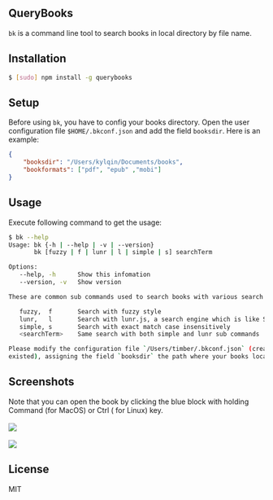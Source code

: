 QueryBooks
----

`bk` is a command line tool to search books in local directory by file name.

## Installation

```sh
$ [sudo] npm install -g querybooks
```

## Setup

Before using `bk`, you have to config your books directory. Open the user configuration file `$HOME/.bkconf.json` and add the field `booksdir`. Here is an example:

```json
{
    "booksdir": "/Users/kylqin/Documents/books",
    "bookformats": ["pdf", "epub" ,"mobi"]
}
```

## Usage

Execute following command to get the usage:

```sh
$ bk --help
Usage: bk {-h | --help | -v | --version}
       bk [fuzzy | f | lunr | l | simple | s] searchTerm

Options:
   --help, -h      Show this infomation
   --version, -v   Show version

These are common sub commands used to search books with various search engines:

   fuzzy,  f       Search with fuzzy style
   lunr,   l       Search with lunr.js, a search engine which is like Solr
   simple, s       Search with exact match case insensitively
   <searchTerm>    Same search with both simple and lunr sub commands

Please modify the configuration file `/Users/timber/.bkconf.json` (created it if not
existed), assigning the field `booksdir` the path where your books located.
```

## Screenshots

Note that you can open the book by clicking the blue block with holding Command (for MacOS) or Ctrl ( for Linux) key.
<br/>
<br/>
![](https://github.com/qinxij/querybooks/blob/master/screenshots/bk-screenshots01.png?raw=true)
<br/>
<br/>
![](https://github.com/qinxij/querybooks/blob/master/screenshots/bk-screenshots02.png?raw=true)

## License
MIT